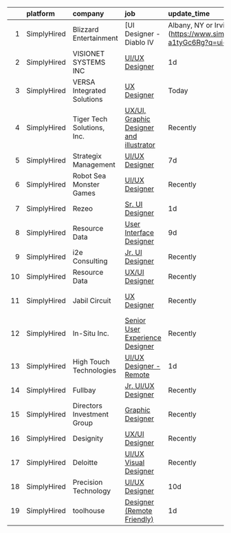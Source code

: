 

|    | platform    | company                    | job                                                                                                                                                        | update_time   | location             |
|---:|:------------|:---------------------------|:-----------------------------------------------------------------------------------------------------------------------------------------------------------|:--------------|:---------------------|
|  1 | SimplyHired | Blizzard Entertainment     | [UI Designer - Diablo IV | Albany, NY or Irvine, CA](https://www.simplyhired.com/job/yPMPTZZ9qS605FnhdPNakamLFhnB2yLAYwQ2uRcGn47t-a1tyGc6Rg?q=ui+designer) | Today         | Irvine, CA           |
|  2 | SimplyHired | VISIONET SYSTEMS INC       | [UI/UX Designer](https://www.simplyhired.com/job/vE_xcqcDtBhuaJu_RUKoHy1zjMc410GEU49yKdWY0zDMReEuraDh0A?q=ui+designer)                                     | 1d            | Remote               |
|  3 | SimplyHired | VERSA Integrated Solutions | [UX Designer](https://www.simplyhired.com/job/SzjCfXvez8MVh2cGQRwLzPosOY3pHZCZvn8D9ZV2sy-cg1PAqjy1iA?q=ui+designer)                                        | Today         | Remote               |
|  4 | SimplyHired | Tiger Tech Solutions, Inc. | [UX/UI, Graphic Designer and illustrator](https://www.simplyhired.com/job/P0_O-3lInmD2260vZ7fW5WYpxNoOezT2_aaOMCb8l8MTGGQMgI9-Rg?q=ui+designer)            | Recently      | Remote               |
|  5 | SimplyHired | Strategix Management       | [UI/UX Designer](https://www.simplyhired.com/job/6a9W9a9CCLR3ykItic9we_A3Rb6fElPOOCaOeLHeFZsTSUUw_9jEmA?q=ui+designer)                                     | 7d            | Remote               |
|  6 | SimplyHired | Robot Sea Monster Games    | [UI/UX Designer](https://www.simplyhired.com/job/AXgsraU1lrHhoEEoXqNJPbIJ3pHE4-Yjs5BDntAFbZlr7e8MV4t37w?q=ui+designer)                                     | Recently      | Remote               |
|  7 | SimplyHired | Rezeo                      | [Sr. UI Designer](https://www.simplyhired.com/job/HUbnhPpn0heKAYlFd-zs3QskG7VjUR3CeY_vCzhYU9NR4W3Gdbewlw?q=ui+designer)                                    | 1d            | Scottsdale, AZ       |
|  8 | SimplyHired | Resource Data              | [User Interface Designer](https://www.simplyhired.com/job/_0YOtzbxxx_LKvFAcN5Rx21c0QFWnEUIm4Rw2aOGmr2T6npQbE18og?q=ui+designer)                            | 9d            | Juneau, AK           |
|  9 | SimplyHired | i2e Consulting             | [Jr. UI Designer](https://www.simplyhired.com/job/3KDuVt5LPAPl-cyOEGf1c8zBINr1OkTbNZFzk2UYb3qv8r_Gr17wjg?q=ui+designer)                                    | Recently      | Remote               |
| 10 | SimplyHired | Resource Data              | [UX/UI Designer](https://www.simplyhired.com/job/rp-9Yw8GuVeLdOg6Mg9dnoVnkAjm5ii5sOLtufW5fs6rxp1zpHtlpQ?q=ui+designer)                                     | Recently      | Portland, OR         |
| 11 | SimplyHired | Jabil Circuit              | [UX Designer](https://www.simplyhired.com/job/C3sbjuSkcCX7vsA18EjR__zA29fGUdmFALkgCpqHVHuFtU-YkSd9QA?q=ui+designer)                                        | Recently      | Saint Petersburg, FL |
| 12 | SimplyHired | In-Situ Inc.               | [Senior User Experience Designer](https://www.simplyhired.com/job/vyM0f3TPEVsiQm91D22dN0l-KsYqyrhKvnNhy16xYaGcS2aJUCAddg?q=ui+designer)                    | Recently      | Fort Collins, CO     |
| 13 | SimplyHired | High Touch Technologies    | [UI/UX Designer - Remote](https://www.simplyhired.com/job/c6GNIMma-5ZQrqiAKDh8AuiEbLKIDCKpv5kXeBnDYVnNgv4A8CWL6g?q=ui+designer)                            | 1d            | United States        |
| 14 | SimplyHired | Fullbay                    | [Jr. UI/UX Designer](https://www.simplyhired.com/job/V1AtmaG1LA_ZG73D1V8uwLHneFZ3ClJcqihQ25lwaO2MIARiK26FNQ?q=ui+designer)                                 | Recently      | Phoenix, AZ          |
| 15 | SimplyHired | Directors Investment Group | [Graphic Designer](https://www.simplyhired.com/job/lwFB-IFPPDdhloaijqBwddfJUHKHlrmCl5Rm4qk6xWpCkNF95M1C7w?q=ui+designer)                                   | Recently      | Abilene, TX          |
| 16 | SimplyHired | Designity                  | [UX/UI Designer](https://www.simplyhired.com/job/7SK2GuopaHpO04YGV0z1TFl_yAaTZOSdE4RJKYOjlLUivmNQTz1b6g?q=ui+designer)                                     | Recently      | Remote               |
| 17 | SimplyHired | Deloitte                   | [UI/UX Visual Designer](https://www.simplyhired.com/job/qqWPVpYFJ56DYemB2GwbONFiFzZkTH-2H9DOb3ADLfmcYA97P_d6BQ?q=ui+designer)                              | Recently      | Atlanta, GA          |
| 18 | SimplyHired | Precision Technology       | [UI/UX Designer](https://www.simplyhired.com/job/XSq5c8bX743he2th1O7AOejBCKfHkm0VPl5QxmMaO4z3s70pu_8Skw?q=ui+designer)                                     | 10d           | Remote               |
| 19 | SimplyHired | toolhouse                  | [Designer (Remote Friendly)](https://www.simplyhired.com/job/Y2fuMWYFCtynvXMwVZzYV9ET88XX8Im5qoeb_wpbQPIrDcUAyJ4Y2w?q=ui+designer)                         | 1d            | Bellingham, WA       |